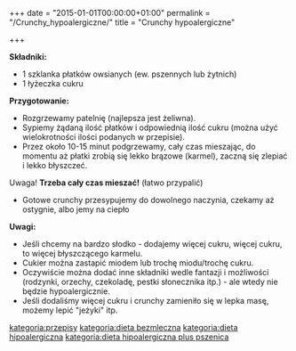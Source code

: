 +++
date = "2015-01-01T00:00:00+01:00"
permalink = "/Crunchy_hypoalergiczne/"
title = "Crunchy hypoalergiczne"

+++

**Składniki:**

-   1 szklanka płatków owsianych (ew. pszennych lub żytnich)
-   1 łyżeczka cukru

**Przygotowanie:**

-   Rozgrzewamy patelnię (najlepsza jest żeliwna).
-   Sypiemy żądaną ilość płatków i odpowiednią ilość cukru (można użyć wielokrotności ilości podanych w przepisie).
-   Przez około 10-15 minut podgrzewamy, cały czas mieszając, do momentu aż płatki zrobią się lekko brązowe (karmel), zaczną się zlepiać i lekko błyszczeć.

Uwaga! **Trzeba cały czas mieszać!** (łatwo przypalić)

-   Gotowe crunchy przesypujemy do dowolnego naczynia, czekamy aż ostygnie, albo jemy na ciepło

**Uwagi:**

-   Jeśli chcemy na bardzo słodko - dodajemy więcej cukru, więcej cukru, to więcej błyszczącego karmelu.
-   Cukier można zastapić miodem lub trochę miodu/trochę cukru.
-   Oczywiście można dodać inne składniki wedle fantazji i możliwości (rodzynki, orzechy, czekoladę, pestki słonecznika itp.) - ale wtedy nie będzie hypoalergicznie.
-   Jeśli dodaliśmy więcej cukru i crunchy zamieniło się w lepka masę, możemy lepić "jeżyki" itp.

[kategoria:przepisy](/atopedia/kategoria:przepisy "wikilink") [kategoria:dieta bezmleczna](/atopedia/kategoria:dieta_bezmleczna "wikilink") [kategoria:dieta hipoalergiczna](/atopedia/kategoria:dieta_hipoalergiczna "wikilink") [kategoria:dieta hipoalergiczna plus pszenica](/atopedia/kategoria:dieta_hipoalergiczna_plus_pszenica "wikilink")